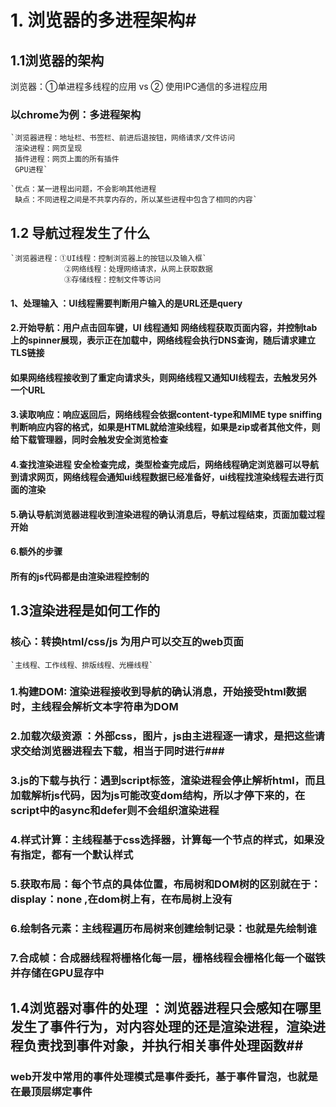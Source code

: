 # 1. 浏览器的多进程架构#
## 1.1浏览器的架构 ##
浏览器：①单进程多线程的应用 vs ② 使用IPC通信的多进程应用
### 以chrome为例：多进程架构 ###
    `浏览器进程：地址栏、书签栏、前进后退按钮，网络请求/文件访问
	 渲染进程：网页呈现
	 插件进程：网页上面的所有插件
	 GPU进程`

    `优点：某一进程出问题，不会影响其他进程
	 缺点：不同进程之间是不共享内存的，所以某些进程中包含了相同的内容`
## 1.2 导航过程发生了什么 ##
    `浏览器进程：①UI线程：控制浏览器上的按钮以及输入框`
				②网络线程：处理网络请求，从网上获取数据
				③存储线程：控制文件等访问

#### 1、处理输入 ：UI线程需要判断用户输入的是URL还是query ####
#### 2.开始导航：用户点击回车键，UI 线程通知 网络线程获取页面内容，并控制tab上的spinner展现，表示正在加载中，网络线程会执行DNS查询，随后请求建立TLS链接 ####
#### 如果网络线程接收到了重定向请求头，则网络线程又通知UI线程去，去触发另外一个URL ####
#### 3.读取响应：响应返回后，网络线程会依据content-type和MIME type sniffing判断响应内容的格式，如果是HTML就给渲染线程，如果是zip或者其他文件，则给下载管理器，同时会触发安全浏览检查 ####
#### 4.查找渲染进程 安全检查完成，类型检查完成后，网络线程确定浏览器可以导航到请求网页，网络线程会通知ui线程数据已经准备好，ui线程找渲染线程去进行页面的渲染 ####
#### 5.确认导航浏览器进程收到渲染进程的确认消息后，导航过程结束，页面加载过程开始 ####
#### 6.额外的步骤 ####
#### 所有的js代码都是由渲染进程控制的 ####

## 1.3渲染进程是如何工作的 ##
### 核心：转换html/css/js 为用户可以交互的web页面 ###
    `主线程、工作线程、排版线程、光栅线程`
### 1.构建DOM: 渲染进程接收到导航的确认消息，开始接受html数据时，主线程会解析文本字符串为DOM ###
### 2.加载次级资源 ：外部css，图片，js由主进程逐一请求，是把这些请求交给浏览器进程去下载，相当于同时进行###
### 3.js的下载与执行：遇到script标签，渲染进程会停止解析html，而且加载解析js代码，因为js可能改变dom结构，所以才停下来的，在script中的async和defer则不会组织渲染进程 ###
### 4.样式计算：主线程基于css选择器，计算每一个节点的样式，如果没有指定，都有一个默认样式 ###
### 5.获取布局：每个节点的具体位置，布局树和DOM树的区别就在于：display：none ,在dom树上有，在布局树上没有 ###
### 6.绘制各元素：主线程遍历布局树来创建绘制记录：也就是先绘制谁 ###
### 7.合成帧：合成器线程将栅格化每一层，栅格线程会栅格化每一个磁铁并存储在GPU显存中 ###
## 1.4浏览器对事件的处理 ：浏览器进程只会感知在哪里发生了事件行为，对内容处理的还是渲染进程，渲染进程负责找到事件对象，并执行相关事件处理函数##
### web开发中常用的事件处理模式是事件委托，基于事件冒泡，也就是在最顶层绑定事件 ###